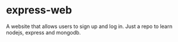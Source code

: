 # express-web
A website that allows users to sign up and log in.  Just a repo to learn nodejs, express and mongodb.
